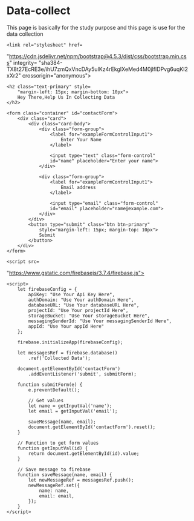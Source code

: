 # Data-collect
This page is basically for the study purpose and this page is use for the data collection 
<!DOCTYPE html>
<html lang="en">
 
<head>
    <meta charset="UTF-8">
    <title>Collecting Data</title>
    <script src=
"https://ajax.googleapis.com/ajax/libs/jquery/3.5.1/jquery.min.js">
    </script>
 
    <link rel="stylesheet" href=
"https://cdn.jsdelivr.net/npm/bootstrap@4.5.3/dist/css/bootstrap.min.css"
        integrity=
"sha384-TX8t27EcRE3e/ihU7zmQxVncDAy5uIKz4rEkgIXeMed4M0jlfIDPvg6uqKI2xXr2"
        crossorigin="anonymous">
</head>
 
<body class="container" style="margin-top: 50px;
    width: 50%; height:auto;">
     
    <h2 class="text-primary" style=
        "margin-left: 15px; margin-bottom: 10px">
        Hey There,Help Us In Collecting Data
    </h2>
     
    <form class="container" id="contactForm">
        <div class="card">
            <div class="card-body">
                <div class="form-group">
                    <label for="exampleFormControlInput1">
                        Enter Your Name
                    </label>
                     
                    <input type="text" class="form-control"
                    id="name" placeholder="Enter your name">
                </div>
 
                <div class="form-group">
                    <label for="exampleFormControlInput1">
                        Email address
                    </label>
                     
                    <input type="email" class="form-control"
                    id="email" placeholder="name@example.com">
                </div>
            </div>
            <button type="submit" class="btn btn-primary"
                style="margin-left: 15px; margin-top: 10px">
                Submit
            </button>
        </div>
    </form>
 
    <script src=
"https://www.gstatic.com/firebasejs/3.7.4/firebase.js">
    </script>
     
    <script>
        let firebaseConfig = {
            apiKey: "Use Your Api Key Here",
            authDomain: "Use Your authDomain Here",
            databaseURL: "Use Your databaseURL Here",
            projectId: "Use Your projectId Here",
            storageBucket: "Use Your storageBucket Here",
            messagingSenderId: "Use Your messagingSenderId Here",
            appId: "Use Your appId Here"
        };
 
        firebase.initializeApp(firebaseConfig);
 
        let messagesRef = firebase.database()
            .ref('Collected Data');
         
        document.getElementById('contactForm')
            .addEventListener('submit', submitForm);
 
        function submitForm(e) {
            e.preventDefault();
 
            // Get values
            let name = getInputVal('name');
            let email = getInputVal('email');
 
            saveMessage(name, email);
            document.getElementById('contactForm').reset();
        }
 
        // Function to get form values
        function getInputVal(id) {
            return document.getElementById(id).value;
        }
 
        // Save message to firebase
        function saveMessage(name, email) {
            let newMessageRef = messagesRef.push();
            newMessageRef.set({
                name: name,
                email: email,
            });
        }
    </script>
</body>
 
</html>
